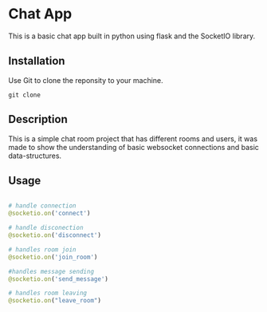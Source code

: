 # Chat App

This is a basic chat app built in python using flask and the SocketIO library.

## Installation

Use Git to clone the reponsity to your machine.

```
git clone 
```
## Description

This is a simple chat room project that has different rooms and users, it was made to show the understanding of basic websocket connections and basic data-structures.

## Usage

```python

# handle connection
@socketio.on('connect')

# handle disconection
@socketio.on('disconnect')

# handles room join
@socketio.on('join_room')

#handles message sending
@socketio.on('send_message')

# handles room leaving 
@socketio.on("leave_room")
```




